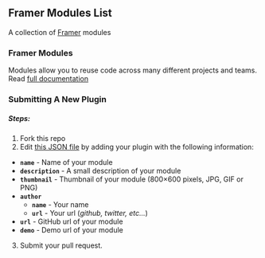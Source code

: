 ## Framer Modules List

A collection of [Framer](http://www.framerjs.com/) modules

### Framer Modules

Modules allow you to reuse code across many different projects and teams. Read [full documentation](http://framerjs.com/docs/#modules)

### Submitting A New Plugin

##### Steps:
1. Fork this repo
2. Edit [this JSON file](https://github.com/interacthings/framer-modules-list/blob/master/modules.json) by adding your plugin with the following information:
  - **`name`** - Name of your module
  - **`description`** - A small description of your module
  - **`thumbnail`** - Thumbnail of your module (800×600 pixels, JPG, GIF or PNG)
  - **`author`**
    - **`name`** - Your name
    - **`url`** - Your url (*github, twitter, etc...*)
  - **`url`** - GitHub url of your module
  - **`demo`** - Demo url of your module
3. Submit your pull request.

